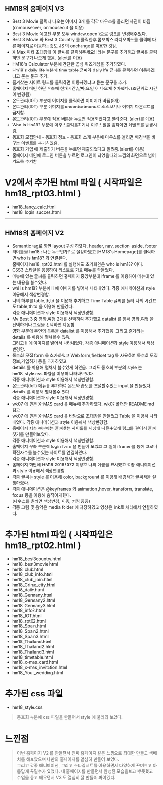 ## HM18의 홈페이지 V3
- Best 3 Movie 클릭시 나오는 이미지 3개 를 각각 마우스를 올리면 사진이 바뀜 <br>
(onmouseover, onmouseout  을 이용)
- Best 3 Movie 예고편 부분 모두 window.open()으로 링크를 변경해주었다.
- Best 3 Movie 와 Best 3 Country 를 클릭한후 콤보박스,라디오박스를 클릭해 다른 페이지로 이동하는것도 JS 의 onchange를 이용한 것임.
- X-Max 파티 초대장에 이 글씨를 클릭해주세요!! 라는 문구를 추가하고 글씨를 클릭하면 문구가 나오게 했음. (alert를 이용)
- HM18's Calculator 부분에 간단한 곱셈 퀴즈게임을 추가하였다.
- Hm18's daily life 부분에 time table 글씨와 daily lfe 글씨를 클릭하면 이동하겠냐고 묻는 문구 추가.
- 즐겨찾는 사이트 링크를 클릭하면 이동하겠냐고 묻는 문구를 추가.
- 홈페이지 메인 하단 우측에 현재시간,날짜,요일 이 나오게 추가했다. (초단위로 시간이 변경됨)
- 온도관리(IOT) 부분에 이미지를 클릭하면 이미지가 바뀜(5개)
- 온도관리(IOT) 부분 이미지를 oncontextmenu로 소스보기나 이미지 다운로드를 금지함.
- 온도관리(IOT) 부분에 적용 버튼을 누르면 적용되었다고 알려준다. (alert를 이용)
- Who is Hm18? 부분에 마우스클릭을하거나 마우스휠을 움직이면 이벤트를 발생시킴.
- 동호회 모집안내 - 동호회 정보 - 동호회 소개 부분에 마우스를 올리면 배경색을 바꾸는 이벤트를 추가하였음.
- 동호회 가입 에 제출하기 버튼을 누르면 제출되었다고 알려줌.(alert를 이용)
- 홈페이지 메인에 로그인 버튼을 누르면 로그인이 되었을때의 느낌의 화면으로 넘어가도록 추가함

# V2에서 추가된 html 파일 ( 시작파일은 hm18_rpt03.html ) 
- hm18_fancy_calc.html
- hm18_login_succes.html

<hr>

## HM18의 홈페이지 V2
- Semantic tag로 화면 layout 구성 하였다. header, nav, section, aside, footer 
- 타이틀을 hm18 : 나는 누구인가? 로 설정하였고 [HM18's Homepage]를 클릭하면 who is hm18? 과 연결된다.<br>
홈페이지 hm18_rpt02.html 를 실행해도 초기화면은 who is hm18? 이다.
- CSS3 스타일을 응용하여 리스트로 가로 메뉴를 만들었다.
- 메뉴에 있는 글씨를 클릭하면 홈페이지 중앙부분에 iframe 를 이용하여 메뉴에 있는 내용을 볼수있다.
- whi is hm18? 부분에 li 에 이미지를 넣어서 나타내었다. 각종 애니메이션과 style 이용해서 색상변경함.
- 나의 하루를 table,th,td 을 이용해 추가하고 Time Table 글씨를 눌러 나의 시간표도 table,th,td 을 이용해 만들었다. <br>
각종 애니메이션과 style 이용해서 색상변경함.
- My Best 3 중 영화,여행 2개를 선택하여 추가했고 datalist 를 통해 영화,여행 을 선택하거나 그림을 선택하면 이동함<br>
영화 부분에 주연의 목록을 datalist 를 이용해서 추가했음. 그리고 줄거리는 details 를 이용해 펼쳐볼수 있음.<br>
그리고 li 에 이미지를 넣어서 나타내었다. 각종 애니메이션과 style 이용해서 색상변경함.
- 동호회 모집 form 을 추가하였고 Web form,fieldset tag 를 사용하여 동호회 모집 정보,가입하기 등을 추가하였고<br>
details 를 이용해 펼쳐서 볼수있게 하였음. 그리도 동호회 부분의 style 는 hm18_style.css 파일을 이용해 나타내보았다.<br>
각종 애니메이션과 style 이용해서 색상변경함.
- 온도관리(IoT) 메뉴를 추가하여 온도와 습도를 조절할수있는 input 을 만들었다. details 를 이용해 펼쳐볼수 있다.<br>
각종 애니메이션과 style 이용해서 색상변경함.
- wk07 에 만든 X-MAS card 를 메뉴에 추가하였다. wk07 폴더안 README.md 참고
- wk07 에 만든 X-MAS card 를 바탕으로 초대장을 만들었고 Table 을 이용해 나타내었다. 각종 애니메이션과 style 이용해서 색상변경함.
- 홈페이지 좌측 부분에는 즐겨찾는 사이트를 새창에 나올수있게 링크를 걸어서 즐겨찾기를 만들어보았다.<br>
 각종 애니메이션과 style 이용해서 색상변경함.
- 홈페이지 우측 부분에 login form 을 만들어 보았고 그 밑에 iframe 를 통해 코로나 확진자수를 볼수있는 사이트를 연결하였다. <br>
각종 애니메이션과 style 이용해서 색상변경함.
- 홈페이지 하단에 HM18 20182572 이정호 나의 이름을 표시했고 각종 애니메이션과 style 이용해서 색상변경함.
- 각종 글씨는 style 를 이용해 color, background 를 이용해 배경색과 글씨색을 설정하였다. 
- 각종 애니메이션은 @keyframes 와 animation ,hover, transform, translate, focus 등을 이용해 움직이게했다.<br>
(마우스를 올리면 색상변경, 이동, 커짐 등등)
- 각종 그림 및 음악은 media folder 에 저장하였고 영상은 link로 처리해서 연결하였다.

# 추가된 html 파일 ( 시작파일은 hm18_rpt02.html )
- hm18_best3country.html
- hm18_best3movie.html
- hm18_club.html
- hm18_club_info.html
- hm18_club_join.html
- hm18_Crime_city.html
- hm18_daily.html
- hm18_Germany.html
- hm18_Germany2.html
- hm18_Germany3.html
- hm18_info2.html
- hm18_IOT.html
- hm18_rpt02.html
- hm18_Spain.html
- hm18_Spain2.html
- hm18_Spain3.html
- hm18_Thailand.html
- hm18_Thailand2.html
- hm18_Thailand3.html
- hm18_timetable.html
- hm18_x-mas_card.html
- hm18_x-mas_invitation.html
- hm18_Your_wedding.html

# 추가된 css 파일
- hm18_style.css
> 동호회 부분에 css 파일을 만들어서 style 에 불러와 보았다.

# 느낀점
> 이번 홈페이지 V2 를 만들면서 진짜 홈페이지 같은 느낌으로 최대한 만들고 색배치를 해보았으며 나만의 홈페이지를 열심히 만들어 보았다.<br>
> 그리고 각종 애니메이션, 그리고 스타일시트를 이용하면서 다양하게 꾸며보고 아름답게 꾸밀수가 있었다. 내 홈페이지를 만들면서 완성된 모습을보고 뿌듯했고<br>
> 수업을 듣고 배우면서 V3 도 열심히 잘 만들어 봐야겠다.
